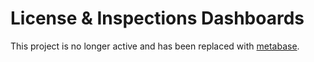 # License & Inspections Dashboards

This project is no longer active and has been replaced with [metabase](https://github.com/CityOfPhiladelphia/li-metabase).
